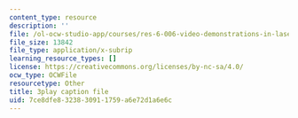 ```yaml
---
content_type: resource
description: ''
file: /ol-ocw-studio-app/courses/res-6-006-video-demonstrations-in-lasers-and-optics-spring-2008/7ce8dfe8323830911759a6e72d1a6e6c_KlKduOOHukU.srt
file_size: 13842
file_type: application/x-subrip
learning_resource_types: []
license: https://creativecommons.org/licenses/by-nc-sa/4.0/
ocw_type: OCWFile
resourcetype: Other
title: 3play caption file
uid: 7ce8dfe8-3238-3091-1759-a6e72d1a6e6c
---
```

